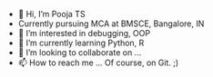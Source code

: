 - 👋 Hi, I’m Pooja TS
- Currently pursuing MCA at BMSCE, Bangalore, IN
- 👀 I’m interested in debugging, OOP
- 🌱 I’m currently learning Python, R
- 💞️ I’m looking to collaborate on ...
- 📫 How to reach me ... Of course, on Git. ;)

<!---
poojats1211/poojats1211 is a ✨ special ✨ repository because its `README.md` (this file) appears on your GitHub profile.
You can click the Preview link to take a look at your changes.
--->
